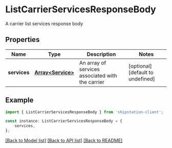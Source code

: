 # ListCarrierServicesResponseBody

A carrier list services response body

## Properties

Name | Type | Description | Notes
------------ | ------------- | ------------- | -------------
**services** | [**Array&lt;Service&gt;**](Service.md) | An array of services associated with the carrier | [optional] [default to undefined]

## Example

```typescript
import { ListCarrierServicesResponseBody } from 'shipstation-client';

const instance: ListCarrierServicesResponseBody = {
    services,
};
```

[[Back to Model list]](../README.md#documentation-for-models) [[Back to API list]](../README.md#documentation-for-api-endpoints) [[Back to README]](../README.md)
